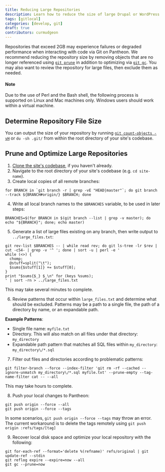 ```yaml
---
title: Reducing Large Repositories
description: Learn how to reduce the size of large Drupal or WordPress site repositories for optimized performance and reliability on Pantheon.
tags: [gitlocal]
categories: [develop, git]
draft: true
contributors: curmudgeon
---
```

Repositories that exceed 2GB may experience failures or degraded performance when interacting with code via Git on Pantheon. We recommend reducing the repository size by removing objects that are no longer referenced using [`git prune`](https://git-scm.com/docs/git-prune) in addition to optimizing via [`git gc`](https://git-scm.com/docs/git-gc). You may also want to review the repository for large files, then exclude them as needed.


<div class="alert alert-info">
<h4 class="info">Note</h4>
<p>Due to the use of Perl and the Bash shell, the following process is supported on Linux and Mac machines only. Windows users should work within a virtual machine.
</p>
</div>

## Determine Repository File Size
You can output the size of your repository by running [`git count-objects -vH`](https://git-scm.com/docs/git-count-objects) or `du -sh .git/` from within the root directory of your site's codebase.

## Prune and Optimize Large Repositories

1. [Clone the site's codebase](/docs/git/#clone-your-site-codebase), if you haven't already.
2. Navigate to the root directory of your site's codebase (e.g. `cd site-name`).
3. Create local copies of all remote branches:

 ```
 for BRANCH in `git branch -r | grep -vE "HEAD|master"`; do git branch --track ${BRANCH#origin/} $BRANCH; done
 ```

4. Write all local branch names to the `$BRANCHES` variable, to be used in later steps:

 ```
 BRANCHES=$(for BRANCH in $(git branch --list | grep -v master); do echo "${BRANCH}"; done; echo master)
 ```

5. Generate a list of large files existing on any branch, then write output to `../large_files.txt`:

 ```
 git rev-list $BRANCHES -- | while read rev; do git ls-tree -lr $rev | cut -c54- | grep -v '^ '; done | sort -u | perl -e '
 while (<>) {
   chomp;
   @stuff=split("\t");
   $sums{$stuff[1]} += $stuff[0];
 }
 print "$sums{$_} $_\n" for (keys %sums);
 ' | sort -rn > ../large_files.txt
 ```

 This may take several minutes to complete.

6. Review patterns that occur within `large_files.txt` and determine what should be excluded. Patterns may be a path to a single file, the path of a directory by name, or an expandable path.

 **Example Patterns**:
 - Single file name: `myfile.txt`
 - Directory. This will also match on all files under that directory: `my_directory`
 - Expandable path pattern that matches all SQL files within `my_directory`: `my_directory\/*.sql`

7. Filter out files and directories according to problematic patterns:

 ```
 git filter-branch --force --index-filter 'git rm -rf --cached --ignore-unmatch my_directory\/*.sql myfile.txt' --prune-empty --tag-name-filter cat -- --all
 ```

 This may take hours to complete.

8. Push your local changes to Pantheon:

 ```
 git push origin --force --all
 git push origin --force --tags
 ```

 In some scenarios, `git push origin --force --tags` may throw an error. The current workaround is to delete the tags remotely using `git push origin :refs/tags/[tag]`


9. Recover local disk space and optimize your local repository with the following:
 ```
 git for-each-ref --format='delete %(refname)' refs/original | git update-ref --stdin
 git reflog expire --expire=now --all
 git gc --prune=now
 ```
